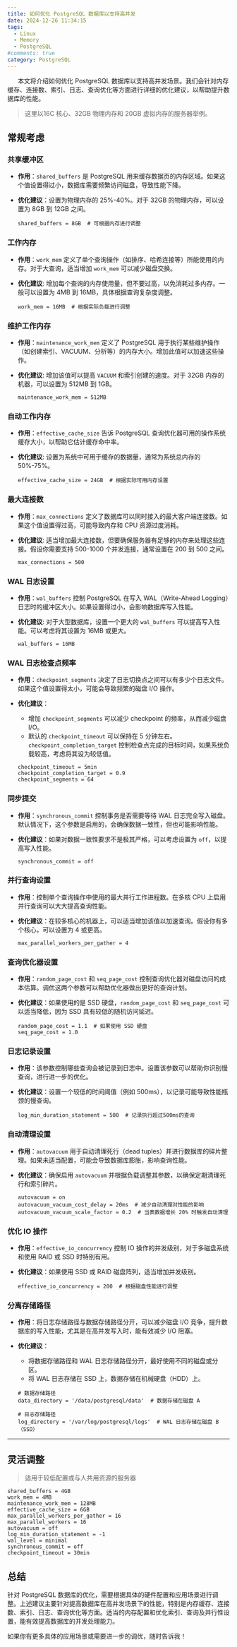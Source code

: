 ```yaml
---
title: 如何优化 PostgreSQL 数据库以支持高并发
date: 2024-12-26 11:34:15
tags: 
  - Linux
  - Memory
  - PostgreSQL
#comments: true
category: PostgreSQL
---
```



&nbsp;&nbsp;&nbsp;&nbsp;&nbsp;&nbsp;本文将介绍如何优化 PostgreSQL 数据库以支持高并发场景。我们会针对内存缓存、连接数、索引、日志、查询优化等方面进行详细的优化建议，以帮助提升数据库的性能。

<!-- more -->

> 这里以16C 核心、32GB 物理内存和 20GB 虚拟内存的服务器举例。

## 常规考虑
### 共享缓冲区

- **作用**：`shared_buffers` 是 PostgreSQL 用来缓存数据页的内存区域。如果这个值设置得过小，数据库需要频繁访问磁盘，导致性能下降。
- **优化建议**：设置为物理内存的 25%-40%。对于 32GB 的物理内存，可以设置为 8GB 到 12GB 之间。
    
  ```shell
  shared_buffers = 8GB  # 可根据内存进行调整
  ```
### 工作内存

- **作用**：`work_mem` 定义了单个查询操作（如排序、哈希连接等）所能使用的内存。对于大查询，适当增加 `work_mem` 可以减少磁盘交换。

- **优化建议**: 增加每个查询的内存使用量，但不要过高，以免消耗过多内存。一般可以设置为 4MB 到 16MB，具体根据查询复杂度调整。

  ```shell
  work_mem = 16MB  # 根据实际负载进行调整
  ```

### 维护工作内存

- **作用**：`maintenance_work_mem` 定义了 PostgreSQL 用于执行某些维护操作（如创建索引、VACUUM、分析等）的内存大小。增加此值可以加速这些操作。

- **优化建议**: 增加该值可以提高 `VACUUM` 和索引创建的速度。对于 32GB 内存的机器，可以设置为 512MB 到 1GB。

  ```shell
  maintenance_work_mem = 512MB
  ```

### 自动工作内存

- **作用**：`effective_cache_size` 告诉 PostgreSQL 查询优化器可用的操作系统缓存大小，以帮助它估计缓存命中率。

- **优化建议**: 设置为系统中可用于缓存的数据量，通常为系统总内存的 50%-75%。

  ```shell
  effective_cache_size = 24GB  # 根据实际可用内存设置
  ```

### 最大连接数

- **作用**：`max_connections` 定义了数据库可以同时接入的最大客户端连接数。如果这个值设置得过高，可能导致内存和 CPU 资源过度消耗。

- **优化建议**: 适当增加最大连接数，但要确保服务器有足够的内存来处理这些连接。假设你需要支持 500-1000 个并发连接，通常设置在 200 到 500 之间。

  ```shell
  max_connections = 500
  ```

### WAL 日志设置 

- **作用**：`wal_buffers` 控制 PostgreSQL 在写入 WAL（Write-Ahead Logging）日志时的缓冲区大小。如果设置得过小，会影响数据库写入性能。

- **优化建议**: 对于大型数据库，设置一个更大的 `wal_buffers` 可以提高写入性能。可以考虑将其设置为 16MB 或更大。

  ```shell
  wal_buffers = 16MB
  ```

### WAL 日志检查点频率

- **作用**：`checkpoint_segments` 决定了日志切换点之间可以有多少个日志文件。如果这个值设置得太小，可能会导致频繁的磁盘 I/O 操作。

- **优化建议**：
  - 增加 `checkpoint_segments` 可以减少 checkpoint 的频率，从而减少磁盘 I/O。
  - 默认的 `checkpoint_timeout` 可以保持在 5 分钟左右。`checkpoint_completion_target` 控制检查点完成的目标时间，如果系统负载较高，考虑将其设为较低值。

  ```shell
  checkpoint_timeout = 5min
  checkpoint_completion_target = 0.9
  checkpoint_segments = 64
  ```

### 同步提交

- **作用**：`synchronous_commit` 控制事务是否需要等待 WAL 日志完全写入磁盘。默认情况下，这个参数是启用的，会确保数据一致性，但也可能影响性能。

- **优化建议**：如果对数据一致性要求不是极其严格，可以考虑设置为 `off`，以提高写入性能。

  ```shell
  synchronous_commit = off
  ```

### 并行查询设置

- **作用**：控制单个查询操作中使用的最大并行工作进程数。在多核 CPU 上启用并行查询可以大大提高查询性能。

- **优化建议**：在较多核心的机器上，可以适当增加该值以加速查询。假设你有多个核心，可以设置为 4 或更高。

  ```shell
  max_parallel_workers_per_gather = 4
  ```

### 查询优化器设置

- **作用**：`random_page_cost` 和 `seq_page_cost` 控制查询优化器对磁盘访问的成本估算。调优这两个参数可以帮助优化器做出更好的查询计划。

- **优化建议**：如果使用的是 SSD 硬盘，`random_page_cost` 和 `seq_page_cost` 可以适当降低，因为 SSD 具有较低的随机访问延迟。

  ```shell
  random_page_cost = 1.1  # 如果使用 SSD 硬盘
  seq_page_cost = 1.0
  ```

### 日志记录设置

- **作用**：该参数控制哪些查询会被记录到日志中。设置该参数可以帮助你识别慢查询，进行进一步的优化。

- **优化建议**：设置一个较低的时间阈值（例如 500ms），以记录可能导致性能瓶颈的慢查询。

  ```shell
  log_min_duration_statement = 500  # 记录执行超过500ms的查询
  ```

### 自动清理设置

- **作用**：`autovacuum` 用于自动清理死行（dead tuples）并进行数据库的碎片整理。如果未适当配置，可能会导致数据库膨胀，影响查询性能。

- **优化建议**：确保启用 `autovacuum` 并根据负载调整其参数，以确保定期清理死行和索引碎片。
  ```shell
  autovacuum = on
  autovacuum_vacuum_cost_delay = 20ms  # 减少自动清理对性能的影响
  autovacuum_vacuum_scale_factor = 0.2  # 当表数据增长 20% 时触发自动清理
  ```

### 优化 IO 操作

- **作用**：`effective_io_concurrency` 控制 IO 操作的并发级别，对于多磁盘系统和使用 RAID 或 SSD 时特别有用。

- **优化建议**：如果使用 SSD 或 RAID 磁盘阵列，适当增加并发级别。

  ```shell
  effective_io_concurrency = 200  # 根据磁盘性能进行调整
  ```

### 分离存储路径

- **作用**：将日志存储路径与数据存储路径分开，可以减少磁盘 I/O 竞争，提升数据库的写入性能，尤其是在高并发写入时，能有效减少 I/O 阻塞。

- **优化建议**： 
  - 将数据存储路径和 WAL 日志存储路径分开，最好使用不同的磁盘或分区。
  - 将 WAL 日志存储在 SSD 上，数据存储在机械硬盘（HDD）上。
  
  ```shell
  # 数据存储路径
  data_directory = '/data/postgresql/data'  # 数据存储在磁盘 A
  
  # 日志存储路径
  log_directory = '/var/log/postgresql/logs'  # WAL 日志存储在磁盘 B（SSD）
  ```

---

## 灵活调整
> 适用于较低配置或与人共用资源的服务器

```shell
shared_buffers = 4GB
work_mem = 4MB
maintenance_work_mem = 128MB 
effective_cache_size = 6GB
max_parallel_workers_per_gather = 16
max_parallel_workers = 16
autovacuum = off
log_min_duration_statement = -1 
wal_level = minimal
synchronous_commit = off
checkpoint_timeout = 30min
```

## 总结

针对 PostgreSQL 数据库的优化，需要根据具体的硬件配置和应用场景进行调整。上述建议主要针对提高数据库在高并发场景下的性能，特别是内存缓存、连接数、索引、日志、查询优化等方面。适当的内存配置和优化索引、查询及并行性设置，能有效提高数据库的并发处理能力。

如果你有更多具体的应用场景或需要进一步的调优，随时告诉我！

